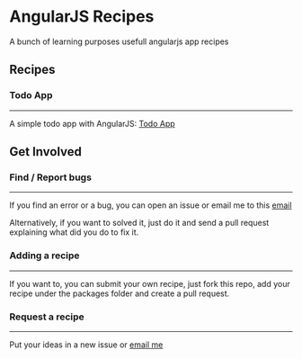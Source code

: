 # AngularJS Recipes
A bunch of learning purposes usefull angularjs app recipes

## Recipes
### Todo App
-------
A simple todo app with AngularJS: [Todo App](packages/todo/index.html)

## Get Involved
### Find / Report bugs
--------
If you find an error or a bug, you can open an issue or email me to this [email](otonielreyesgalay@gmail.com)

Alternatively, if you want to solved it, just do it and send a pull request explaining what did you do to fix it.

### Adding a recipe
--------
If you want to, you can submit your own recipe, just fork this repo, add your recipe under the packages folder and create a pull request.

### Request a recipe
---------
Put your ideas in a new issue or [email me](otonielreyesgalay@gmail.com)
